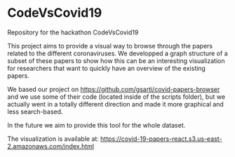 # CodeVsCovid19
Repository for the hackathon CodeVsCovid19

This project aims to provide a visual way to browse through the papers related to the different coronaviruses. We developped a graph structure of a subset of these papers to show how this can be an interesting visualization for researchers that want to quickly have an overview of the existing papers.

We based our project on https://github.com/gsarti/covid-papers-browser and we use some of their code (located inside of the scripts folder), but we actually went in a totally different direction and made it more graphical and less search-based.

In the future we aim to provide this tool for the whole dataset.

The visualization is available at: https://covid-19-papers-react.s3.us-east-2.amazonaws.com/index.html
